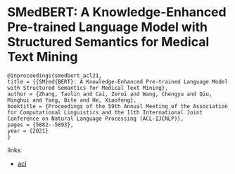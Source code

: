 # SMedBERT: A Knowledge-Enhanced Pre-trained Language Model with Structured Semantics for Medical Text Mining

```
@inproceedings{smedbert_acl21,
title = {{SM}ed{BERT}: A Knowledge-Enhanced Pre-trained Language Model with Structured Semantics for Medical Text Mining},
author = {Zhang, Taolin and Cai, Zerui and Wang, Chengyu and Qiu, Minghui and Yang, Bite and He, Xiaofeng},
booktitle = {Proceedings of the 59th Annual Meeting of the Association for Computational Linguistics and the 11th International Joint Conference on Natural Language Processing (ACL-IJCNLP)},
pages = {5882--5893},
year = {2021}
}
```

links
- [acl](https://aclanthology.org/2021.acl-long.457)
